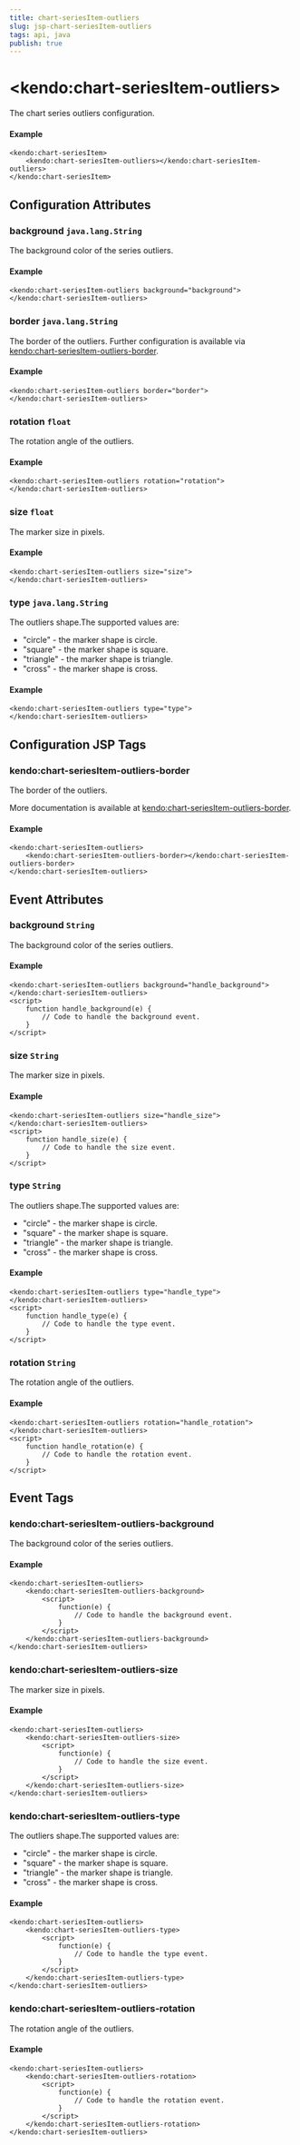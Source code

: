 ```yaml
---
title: chart-seriesItem-outliers
slug: jsp-chart-seriesItem-outliers
tags: api, java
publish: true
---
```


# \<kendo:chart-seriesItem-outliers\>

The chart series outliers configuration.

#### Example
    <kendo:chart-seriesItem>
        <kendo:chart-seriesItem-outliers></kendo:chart-seriesItem-outliers>
    </kendo:chart-seriesItem>

## Configuration Attributes

### background `java.lang.String`

The background color of the series outliers.

#### Example
    <kendo:chart-seriesItem-outliers background="background">
    </kendo:chart-seriesItem-outliers>

### border `java.lang.String`

The border of the outliers. Further configuration is available via [kendo:chart-seriesItem-outliers-border](#kendo-chart-seriesItem-outliers-border). 

#### Example
    <kendo:chart-seriesItem-outliers border="border">
    </kendo:chart-seriesItem-outliers>

### rotation `float`

The rotation angle of the outliers.

#### Example
    <kendo:chart-seriesItem-outliers rotation="rotation">
    </kendo:chart-seriesItem-outliers>

### size `float`

The marker size in pixels.

#### Example
    <kendo:chart-seriesItem-outliers size="size">
    </kendo:chart-seriesItem-outliers>

### type `java.lang.String`

The outliers shape.The supported values are:
* "circle" - the marker shape is circle.
* "square" - the marker shape is square.
* "triangle" - the marker shape is triangle.
* "cross" - the marker shape is cross.

#### Example
    <kendo:chart-seriesItem-outliers type="type">
    </kendo:chart-seriesItem-outliers>


##  Configuration JSP Tags

### kendo:chart-seriesItem-outliers-border

The border of the outliers.

More documentation is available at [kendo:chart-seriesItem-outliers-border](/api/wrappers/jsp/chart/seriesitem-outliers-border).

#### Example

    <kendo:chart-seriesItem-outliers>
        <kendo:chart-seriesItem-outliers-border></kendo:chart-seriesItem-outliers-border>
    </kendo:chart-seriesItem-outliers>


## Event Attributes

### background `String`

The background color of the series outliers.


#### Example
    <kendo:chart-seriesItem-outliers background="handle_background">
    </kendo:chart-seriesItem-outliers>
    <script>
        function handle_background(e) {
            // Code to handle the background event.
        }
    </script>

### size `String`

The marker size in pixels.


#### Example
    <kendo:chart-seriesItem-outliers size="handle_size">
    </kendo:chart-seriesItem-outliers>
    <script>
        function handle_size(e) {
            // Code to handle the size event.
        }
    </script>

### type `String`

The outliers shape.The supported values are:
* "circle" - the marker shape is circle.
* "square" - the marker shape is square.
* "triangle" - the marker shape is triangle.
* "cross" - the marker shape is cross.


#### Example
    <kendo:chart-seriesItem-outliers type="handle_type">
    </kendo:chart-seriesItem-outliers>
    <script>
        function handle_type(e) {
            // Code to handle the type event.
        }
    </script>

### rotation `String`

The rotation angle of the outliers.


#### Example
    <kendo:chart-seriesItem-outliers rotation="handle_rotation">
    </kendo:chart-seriesItem-outliers>
    <script>
        function handle_rotation(e) {
            // Code to handle the rotation event.
        }
    </script>

## Event Tags

### kendo:chart-seriesItem-outliers-background

The background color of the series outliers.


#### Example
    <kendo:chart-seriesItem-outliers>
        <kendo:chart-seriesItem-outliers-background>
            <script>
                function(e) {
                    // Code to handle the background event.
                }
            </script>
        </kendo:chart-seriesItem-outliers-background>
    </kendo:chart-seriesItem-outliers>

### kendo:chart-seriesItem-outliers-size

The marker size in pixels.


#### Example
    <kendo:chart-seriesItem-outliers>
        <kendo:chart-seriesItem-outliers-size>
            <script>
                function(e) {
                    // Code to handle the size event.
                }
            </script>
        </kendo:chart-seriesItem-outliers-size>
    </kendo:chart-seriesItem-outliers>

### kendo:chart-seriesItem-outliers-type

The outliers shape.The supported values are:
* "circle" - the marker shape is circle.
* "square" - the marker shape is square.
* "triangle" - the marker shape is triangle.
* "cross" - the marker shape is cross.


#### Example
    <kendo:chart-seriesItem-outliers>
        <kendo:chart-seriesItem-outliers-type>
            <script>
                function(e) {
                    // Code to handle the type event.
                }
            </script>
        </kendo:chart-seriesItem-outliers-type>
    </kendo:chart-seriesItem-outliers>

### kendo:chart-seriesItem-outliers-rotation

The rotation angle of the outliers.


#### Example
    <kendo:chart-seriesItem-outliers>
        <kendo:chart-seriesItem-outliers-rotation>
            <script>
                function(e) {
                    // Code to handle the rotation event.
                }
            </script>
        </kendo:chart-seriesItem-outliers-rotation>
    </kendo:chart-seriesItem-outliers>

